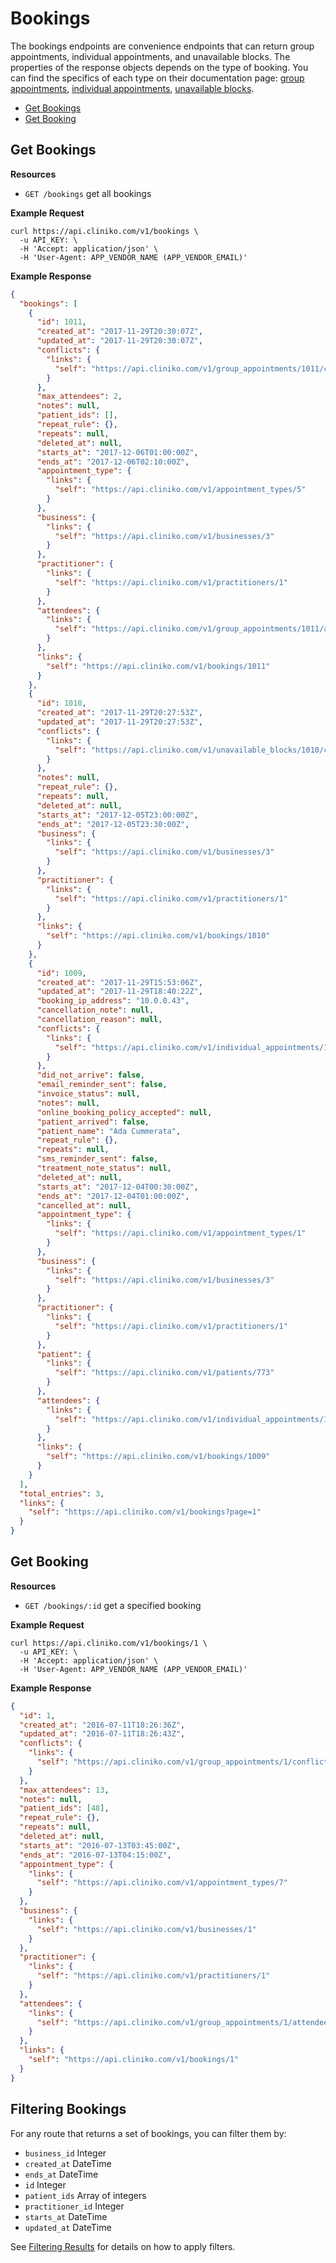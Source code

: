 Bookings
============

The bookings endpoints are convenience endpoints that can return group appointments, individual appointments, and unavailable blocks. The properties of the response objects depends on the type of booking. You can find the specifics of each type on their documentation page: [group appointments](https://github.com/redguava/cliniko-api/blob/master/sections/group_appointments.md), [individual appointments](https://github.com/redguava/cliniko-api/blob/master/sections/individual_appointments.md), [unavailable blocks](https://github.com/redguava/cliniko-api/blob/master/sections/unavailable_blocks.md).

* [Get Bookings](#get-bookings "This will return all bookings.")
* [Get Booking](#get-booking "This will return a specified booking.")

Get Bookings
------------

**Resources**
* ```GET /bookings``` get all bookings

**Example Request**
```shell
curl https://api.cliniko.com/v1/bookings \
  -u API_KEY: \
  -H 'Accept: application/json' \
  -H 'User-Agent: APP_VENDOR_NAME (APP_VENDOR_EMAIL)'
```

**Example Response**
```json
{
  "bookings": [
    {
      "id": 1011,
      "created_at": "2017-11-29T20:30:07Z",
      "updated_at": "2017-11-29T20:30:07Z",
      "conflicts": {
        "links": {
          "self": "https://api.cliniko.com/v1/group_appointments/1011/conflicts"
        }
      },
      "max_attendees": 2,
      "notes": null,
      "patient_ids": [],
      "repeat_rule": {},
      "repeats": null,
      "deleted_at": null,
      "starts_at": "2017-12-06T01:00:00Z",
      "ends_at": "2017-12-06T02:10:00Z",
      "appointment_type": {
        "links": {
          "self": "https://api.cliniko.com/v1/appointment_types/5"
        }
      },
      "business": {
        "links": {
          "self": "https://api.cliniko.com/v1/businesses/3"
        }
      },
      "practitioner": {
        "links": {
          "self": "https://api.cliniko.com/v1/practitioners/1"
        }
      },
      "attendees": {
        "links": {
          "self": "https://api.cliniko.com/v1/group_appointments/1011/attendees"
        }
      },
      "links": {
        "self": "https://api.cliniko.com/v1/bookings/1011"
      }
    },
    {
      "id": 1010,
      "created_at": "2017-11-29T20:27:53Z",
      "updated_at": "2017-11-29T20:27:53Z",
      "conflicts": {
        "links": {
          "self": "https://api.cliniko.com/v1/unavailable_blocks/1010/conflicts"
        }
      },
      "notes": null,
      "repeat_rule": {},
      "repeats": null,
      "deleted_at": null,
      "starts_at": "2017-12-05T23:00:00Z",
      "ends_at": "2017-12-05T23:30:00Z",
      "business": {
        "links": {
          "self": "https://api.cliniko.com/v1/businesses/3"
        }
      },
      "practitioner": {
        "links": {
          "self": "https://api.cliniko.com/v1/practitioners/1"
        }
      },
      "links": {
        "self": "https://api.cliniko.com/v1/bookings/1010"
      }
    },
    {
      "id": 1009,
      "created_at": "2017-11-29T15:53:06Z",
      "updated_at": "2017-11-29T18:40:22Z",
      "booking_ip_address": "10.0.0.43",
      "cancellation_note": null,
      "cancellation_reason": null,
      "conflicts": {
        "links": {
          "self": "https://api.cliniko.com/v1/individual_appointments/1009/conflicts"
        }
      },
      "did_not_arrive": false,
      "email_reminder_sent": false,
      "invoice_status": null,
      "notes": null,
      "online_booking_policy_accepted": null,
      "patient_arrived": false,
      "patient_name": "Ada Cummerata",
      "repeat_rule": {},
      "repeats": null,
      "sms_reminder_sent": false,
      "treatment_note_status": null,
      "deleted_at": null,
      "starts_at": "2017-12-04T00:30:00Z",
      "ends_at": "2017-12-04T01:00:00Z",
      "cancelled_at": null,
      "appointment_type": {
        "links": {
          "self": "https://api.cliniko.com/v1/appointment_types/1"
        }
      },
      "business": {
        "links": {
          "self": "https://api.cliniko.com/v1/businesses/3"
        }
      },
      "practitioner": {
        "links": {
          "self": "https://api.cliniko.com/v1/practitioners/1"
        }
      },
      "patient": {
        "links": {
          "self": "https://api.cliniko.com/v1/patients/773"
        }
      },
      "attendees": {
        "links": {
          "self": "https://api.cliniko.com/v1/individual_appointments/1009/attendees"
        }
      },
      "links": {
        "self": "https://api.cliniko.com/v1/bookings/1009"
      }
    }
  ],
  "total_entries": 3,
  "links": {
    "self": "https://api.cliniko.com/v1/bookings?page=1"
  }
}
```

Get Booking
------------

**Resources**
* ```GET /bookings/:id``` get a specified booking

**Example Request**
```shell
curl https://api.cliniko.com/v1/bookings/1 \
  -u API_KEY: \
  -H 'Accept: application/json' \
  -H 'User-Agent: APP_VENDOR_NAME (APP_VENDOR_EMAIL)'
```

**Example Response**
```json
{
  "id": 1,
  "created_at": "2016-07-11T18:26:36Z",
  "updated_at": "2016-07-11T18:26:43Z",
  "conflicts": {
    "links": {
      "self": "https://api.cliniko.com/v1/group_appointments/1/conflicts"
    }
  },
  "max_attendees": 13,
  "notes": null,
  "patient_ids": [48],
  "repeat_rule": {},
  "repeats": null,
  "deleted_at": null,
  "starts_at": "2016-07-13T03:45:00Z",
  "ends_at": "2016-07-13T04:15:00Z",
  "appointment_type": {
    "links": {
      "self": "https://api.cliniko.com/v1/appointment_types/7"
    }
  },
  "business": {
    "links": {
      "self": "https://api.cliniko.com/v1/businesses/1"
    }
  },
  "practitioner": {
    "links": {
      "self": "https://api.cliniko.com/v1/practitioners/1"
    }
  },
  "attendees": {
    "links": {
      "self": "https://api.cliniko.com/v1/group_appointments/1/attendees"
    }
  },
  "links": {
    "self": "https://api.cliniko.com/v1/bookings/1"
  }
}
```

Filtering Bookings
----------------

For any route that returns a set of bookings, you can filter them by:
* ```business_id``` Integer
* ```created_at``` DateTime
* ```ends_at``` DateTime
* ```id``` Integer
* ```patient_ids``` Array of integers
* ```practitioner_id``` Integer
* ```starts_at``` DateTime
* ```updated_at``` DateTime

See [Filtering Results](https://github.com/redguava/cliniko-api#filtering-results) for details on how to apply filters.
